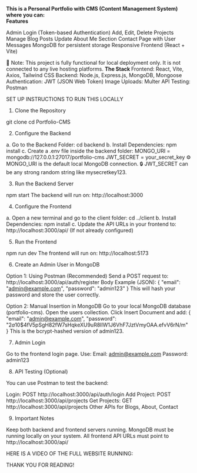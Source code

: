 <b>
This is a Personal Portfolio with CMS (Content Management System) where you can:
<br>
Features</b>

 Admin Login (Token-based Authentication)
 Add, Edit, Delete Projects
 Manage Blog Posts
 Update About Me Section
 Contact Page with User Messages
 MongoDB for persistent storage
 Responsive Frontend (React + Vite)

🛑 Note: This project is fully functional for local deployment only. It is not connected to any live hosting platforms.
<b>
The Stack
</b>
Frontend: React, Vite, Axios, Tailwind CSS
Backend: Node.js, Express.js, MongoDB, Mongoose
Authentication: JWT (JSON Web Token)
Image Uploads: Multer
API Testing: Postman


SET UP INSTRUCTIONS TO RUN THIS LOCALLY
1. Clone the Repository

git clone <your-github-repo-link>
cd Portfolio-CMS

2. Configure the Backend

a. Go to the Backend Folder:
cd backend
b. Install Dependencies:
npm install
c. Create a .env file inside the backend folder:
MONGO_URI = mongodb://127.0.0.1:27017/portfolio-cms
JWT_SECRET = your_secret_key
⚙️ MONGO_URI is the default local MongoDB connection.
🔒 JWT_SECRET can be any strong random string like mysecretkey123.

3. Run the Backend Server

npm start
The backend will run on:
  http://localhost:3000

4. Configure the Frontend

a. Open a new terminal and go to the client folder:
cd ../client
b. Install Dependencies:
npm install
c. Update the API URLs in your frontend to:
http://localhost:3000/api/
(If not already configured)

5. Run the Frontend

npm run dev
The frontend will run on:
  http://localhost:5173

6. Create an Admin User in MongoDB

Option 1: Using Postman (Recommended)
Send a POST request to:
http://localhost:3000/api/auth/register
Body Example (JSON):
{
  "email": "admin@example.com",
  "password": "admin123"
}
This will hash your password and store the user correctly.

Option 2: Manual Insertion in MongoDB
Go to your local MongoDB database (portfolio-cms).
Open the users collection.
Click Insert Document and add:
{
  "email": "admin@example.com",
  "password": "$2a$10$4fV5pSgH82fW7sHqkeXU9uR8IlW1J6VhF7JztVmyOAA.efvV6rN/m"
}
This is the bcrypt-hashed version of admin123.

7. Admin Login

Go to the frontend login page.
Use:
Email: admin@example.com
Password: admin123

8. API Testing (Optional)

You can use Postman to test the backend:

Login: POST http://localhost:3000/api/auth/login
Add Project: POST http://localhost:3000/api/projects
Get Projects: GET http://localhost:3000/api/projects
Other APIs for Blogs, About, Contact

 9. Important Notes

Keep both backend and frontend servers running.
MongoDB must be running locally on your system.
All frontend API URLs must point to http://localhost:3000/api/

HERE IS A VIDEO OF THE FULL WEBSITE RUNNING:


THANK YOU FOR READING!
